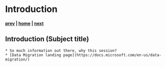 # Introduction

#### [prev](./readme.md) | [home](./readme.md)  | [next](./choosewhichsql.md)

## Introduction (Subject title)
    * So much information out there, why this session?
    * [Data Migration landing page](https://docs.microsoft.com/en-us/data-migration/)
